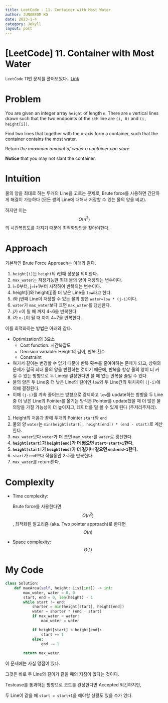```yaml
---
title: LeetCode - 11. Container with Most Water
author: JUNGBEOM KO
date: 2023-1-4
category: Jekyll
layout: post
---
```


# [LeetCode] 11. Container with Most Water

`LeetCode` 11번 문제를 풀어보았다.. [Link](https://leetcode.com/problems/container-with-most-water/description/)



# Problem

You are given an integer array `height` of length `n`. There are `n` vertical lines drawn such that the two endpoints of the `ith` line are `(i, 0)` and `(i, height[i])`.

Find two lines that together with the x-axis form a container, such that the container contains the most water.

Return *the maximum amount of water a container can store*.

**Notice** that you may not slant the container.



# Intuition

물의 양을 최대로 하는 두개의 Line을 고르는 문제로, Brute force를 사용하면 간단하게 해결이 가능하다 (모든 쌍의 Line에 대해서 저장할 수 있는 물의 양을 비교). 

하지만 이는 $$O(n^2)$$의 시간복잡도를 가지기 때문에 최적화방안을 찾아야한다.





# Approach

기본적인 Brute Force Approach는 아래와 같다. 

1. `height[i]`는 `height`의 i번째 성분을 의미한다.
1. `max_water`는 저장가능한 최대 물의 양이 저장되는 변수이다.
1. i=0부터, j=i+1부터 시작하여 반복되는 변수이다.
1. height[i]와 height[j]중 더 낮은 Line을 `low`라고 한다.
1. i와 j번째 Line이 저장할 수 있는 물의 양은 `water=low * (j-i)`이다.
1. `water`가 `max_water`보다 크면 `max_water`를 갱신한다.
1. j가 `n`이 될 때 까지 4~6을 반복한다.
1. i가 `n-1`이 될 때 까지 4~7을 반복한다. 



이를 최적화하는 방법은 아래와 같다.

- Optimization의 3요소
  - Cost function: 시간복잡도
  - Decision variable: Height의 길이, 반복 횟수
  - Constraint
- 여기서 길이는 변경할 수 없기 때문에 반복 횟수를 줄여야하는 문제가 되고, 상위의 문제가 결국 최대 물의 양을 반환하는 것이기 때문에, 반복을 항상 물의 양이 더 커질 수 있는 방향으로 두 Line을 결정한다면 쓸 때 없는 반복을 줄일 수 있다.
- 물의 양은 두 Line중 더 낮은 Line의 길이인 `low`와 두 Line간의 위치차이 `(j-i)`에 의해 결정된다.
- 이때 `(j-i)`를 계속 줄어드는 방향으로 강제하고 `low`를 update하는 방향을 두 Line중 더 낮은 Line의 Pointer를 옮기는 방식은 Pointer를 update했을 때 더 많은 물의양을 가질 가능성이 더 높아지고, 데이터를 덜 볼 수 있게 된다 (주저리주저리).



1. Height의 처음과 끝에 두개의 Pointer `start`와 `end`
2. 물의 양 `water`는 `min(height[start], height[end]) * (end - start)`로 계산한다.
3. `max_water`보다 `water`가 더 크면 `max_water`를 `water`로 갱신한다.
4. **`height[start]`가 `height[end]`가 더 짧으면 `start=start+1`한다.**
5. **`height[start]`가 `height[end]`가 더 길거나 같으면 `end=end-1`한다.**
6. `start`가 `end`보다 작을동안 2~5를 반복한다.
7. `max_water`를 return한다.

# Complexity

- Time complexity:

  Brute force를 사용한다면 $$O(n^2)$$, 최적화된 알고리즘 (aka. Two pointer approach)로 한다면 $$O(n)$$

- Space complexity:
  $$O(1)$$

  

# My Code

```python
class Solution:
    def maxArea(self, height: List[int]) -> int:
        max_water, water = 0, 0
        start, end = 0, len(height) - 1
        while start != end:
            shorter = min(height[start], height[end])
            water = shorter * (end - start)
            if max_water < water:
                max_water = water

            if height[start] < height[end]:
                start += 1
            else:
                end -= 1
                
        return max_water
```

이 문제에는 사실 맹점이 있다.

그것은 바로 두 Line의 길이가 같을 때의 지침이 없다는 것이다.

Testcase를 통과하는 방향으로 코드를 완성한다면 Accepted 되긴하지만,

두 Line이 같을 때 `start = start+1`을 해야할 상황도 있을 수가 있다.
